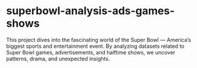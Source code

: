 # superbowl-analysis-ads-games-shows
This project dives into the fascinating world of the Super Bowl — America’s biggest sports and entertainment event. By analyzing datasets related to Super Bowl games, advertisements, and halftime shows, we uncover patterns, drama, and unexpected insights.
